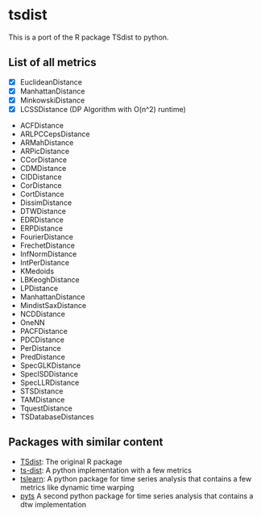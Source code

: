 # tsdist
This is a port of the R package TSdist to python.


## List of all metrics
- [X] EuclideanDistance
- [X] ManhattanDistance
- [X] MinkowskiDistance
- [X] LCSSDistance (DP Algorithm with O(n^2) runtime)
- ACFDistance
- ARLPCCepsDistance
- ARMahDistance
- ARPicDistance
- CCorDistance
- CDMDistance
- CIDDistance
- CorDistance
- CortDistance
- DissimDistance
- DTWDistance
- EDRDistance
- ERPDistance
- FourierDistance
- FrechetDistance
- InfNormDistance
- IntPerDistance
- KMedoids
- LBKeoghDistance
- LPDistance
- ManhattanDistance
- MindistSaxDistance
- NCDDistance
- OneNN
- PACFDistance
- PDCDistance
- PerDistance
- PredDistance
- SpecGLKDistance
- SpecISDDistance
- SpecLLRDistance
- STSDistance
- TAMDistance
- TquestDistance
- TSDatabaseDistances

## Packages with similar content
- [TSdist](https://cran.r-project.org/web/packages/TSdist/index.html): The original R package 
- [ts-dist](https://github.com/ymtoo/ts-dist): A python implementation with a few metrics 
- [tslearn](https://tslearn.readthedocs.io/en/stable/index.html): A python package for time series analysis that 
contains a few metrics like dynamic time warping
- [pyts](https://pyts.readthedocs.io/en/stable/index.html) A second python package for time series analysis that 
contains a dtw implementation

